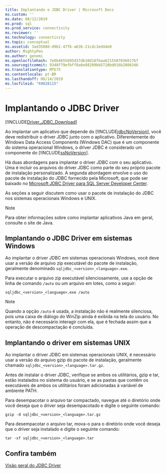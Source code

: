 ```yaml
---
title: Implantando o JDBC Driver | Microsoft Docs
ms.custom: ''
ms.date: 08/12/2019
ms.prod: sql
ms.prod_service: connectivity
ms.reviewer: ''
ms.technology: connectivity
ms.topic: conceptual
ms.assetid: 3ad3508d-d9b1-47fb-a63b-21cdc3ed44e0
author: MightyPen
ms.author: genemi
ms.openlocfilehash: 7e8b4655695d37db10d18fbaa6215587036017bf
ms.sourcegitcommit: 9348f79efbff8a6e88209bb5720bd016b2806346
ms.translationtype: MTE75
ms.contentlocale: pt-BR
ms.lasthandoff: 08/14/2019
ms.locfileid: "69028115"
---
```

# <a name="deploying-the-jdbc-driver"></a>Implantando o JDBC Driver
[!INCLUDE[Driver_JDBC_Download](../../includes/driver_jdbc_download.md)]

  Ao implantar um aplicativo que depende do [!INCLUDE[jdbcNoVersion](../../includes/jdbcnoversion_md.md)], você deve redistribuir o driver JDBC junto com o aplicativo. Diferentemente do Windows Data Access Components (Windows DAC) que é um componente do sistema operacional Windows, o driver JDBC é considerado um componente do [!INCLUDE[ssNoVersion](../../includes/ssnoversion-md.md)].  
  
 Há duas abordagens para implantar o driver JDBC com o seu aplicativo. Uma é incluir os arquivos do driver JDBC como parte do seu próprio pacote de instalação personalizado. A segunda abordagem envolve o uso do pacote de instalação do JDBC fornecido pela Microsoft, que pode ser baixado no [Microsoft JDBC Driver para SQL Server Developer Center](https://go.microsoft.com/fwlink/?LinkId=70166).  
  
 As seções a seguir discutem como usar o pacote de instalação do JDBC nos sistemas operacionais Windows e UNIX.  
  
> [!NOTE]  
>  Para obter informações sobre como implantar aplicativos Java em geral, consulte o site de Java.  
  
## <a name="deploying-the-jdbc-driver-on-windows-systems"></a>Implantando o JDBC Driver em sistemas Windows  
 Ao implantar o driver JDBC em sistemas operacionais Windows, você deve usar a versão de arquivo zip executável do pacote de instalação, geralmente denominado `sqljdbc_<version>_<language>.exe`.  
  
 Para executar o arquivo zip executável silenciosamente, use a opção de linha de comando `/auto` ou um arquivo em lotes, como a seguir:  
  
 `sqljdbc_<version>_<language>.exe /auto`  
  
> [!NOTE]  
>  Quando a opção `/auto` é usada, a instalação não é realmente silenciosa, pois uma caixa de diálogo do WinZip ainda é exibida na tela do usuário. No entanto, não é necessário interagir com ela, que é fechada assim que a operação de descompactação é concluída.  
  
## <a name="deploying-the-driver-on-unix-systems"></a>Implantando o driver em sistemas UNIX 
 Ao implantar o driver JDBC em sistemas operacionais UNIX, é necessário usar a versão do arquivo gzip do pacote de instalação, geralmente chamado `sqljdbc_<version>_<language>.tar.gz`.  
  
 Antes de instalar o driver JDBC, verifique se ambos os utilitários, gzip e tar, estão instalados no sistema do usuário, e se as pastas que contêm os executáveis de ambos os utilitários foram adicionadas à variável de ambiente PATH.  
  
 Para desempacotar o arquivo tar compactado, navegue até o diretório onde você deseja que o driver seja desempacotado e digite o seguinte comando:  
  
 `gzip -d sqljdbc_<version>_<language>.tar.gz`  
  
 Para desempacotar o arquivo tar, mova-o para o diretório onde você deseja que o driver seja instalado e digite o seguinte comando:  
  
 `tar -xf sqljdbc_<version>_<language>.tar`  
  
## <a name="see-also"></a>Confira também  
 [Visão geral do JDBC Driver](../../connect/jdbc/overview-of-the-jdbc-driver.md)  
  
  
